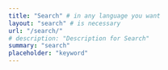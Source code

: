 ```yaml
---
title: "Search" # in any language you want
layout: "search" # is necessary
url: "/search/"
# description: "Description for Search"
summary: "search"
placeholder: "keyword"
---
```

